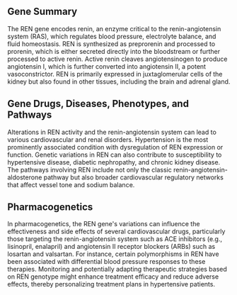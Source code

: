## Gene Summary
The REN gene encodes renin, an enzyme critical to the renin-angiotensin system (RAS), which regulates blood pressure, electrolyte balance, and fluid homeostasis. REN is synthesized as preprorenin and processed to prorenin, which is either secreted directly into the bloodstream or further processed to active renin. Active renin cleaves angiotensinogen to produce angiotensin I, which is further converted into angiotensin II, a potent vasoconstrictor. REN is primarily expressed in juxtaglomerular cells of the kidney but also found in other tissues, including the brain and adrenal gland.

## Gene Drugs, Diseases, Phenotypes, and Pathways
Alterations in REN activity and the renin-angiotensin system can lead to various cardiovascular and renal disorders. Hypertension is the most prominently associated condition with dysregulation of REN expression or function. Genetic variations in REN can also contribute to susceptibility to hypertensive disease, diabetic nephropathy, and chronic kidney disease. The pathways involving REN include not only the classic renin-angiotensin-aldosterone pathway but also broader cardiovascular regulatory networks that affect vessel tone and sodium balance.

## Pharmacogenetics
In pharmacogenetics, the REN gene's variations can influence the effectiveness and side effects of several cardiovascular drugs, particularly those targeting the renin-angiotensin system such as ACE inhibitors (e.g., lisinopril, enalapril) and angiotensin II receptor blockers (ARBs) such as losartan and valsartan. For instance, certain polymorphisms in REN have been associated with differential blood pressure responses to these therapies. Monitoring and potentially adapting therapeutic strategies based on REN genotype might enhance treatment efficacy and reduce adverse effects, thereby personalizing treatment plans in hypertensive patients.